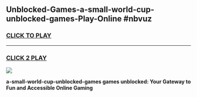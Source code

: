 
## Unblocked-Games-a-small-world-cup-unblocked-games-Play-Online #nbvuz
<h3>
<a href="https://news.freeplayer.one?title=a-small-world-cup-unblocked-games&ref=3">CLICK TO PLAY</a></h3>
<hr>

<h3>
<a href="https://news.freeplayer.one?title=a-small-world-cup-unblocked-games&ref=3">CLICK 2 PLAY</a>
  
</h3>

<a href="https://news.freeplayer.one?title=a-small-world-cup-unblocked-games&ref=3"><img src="https://clearcache.store/games.png"></a>


**a-small-world-cup-unblocked-games games unblocked: Your Gateway to Fun and Accessible Online Gaming**
